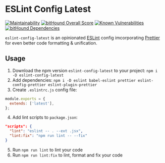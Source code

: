 # ESLint Config Latest
[![Maintainability](https://api.codeclimate.com/v1/badges/5704eff87830bea705c1/maintainability)](https://codeclimate.com/github/kukiron/eslint-config-latest/maintainability) [![bitHound Overall Score](https://www.bithound.io/github/kukiron/eslint-config-latest/badges/score.svg)](https://www.bithound.io/github/kukiron/eslint-config-latest) [![Known Vulnerabilities](https://snyk.io/test/github/kukiron/eslint-config-latest/badge.svg)](https://snyk.io/test/github/kukiron/eslint-config-latest) [![bitHound Dependencies](https://www.bithound.io/github/kukiron/eslint-config-latest/badges/dependencies.svg)](https://www.bithound.io/github/kukiron/eslint-config-latest/master/dependencies/npm)

`eslint-config-latest` is an opinionated [ESLint](https://eslint.org/) config imcorporating [Prettier](https://github.com/prettier/prettier) for even better code formatting & unification.

## Usage
1. Download the npm version ```eslint-config-latest``` to your project: ```npm i -D eslint-config-latest```
2. Add dependencies: ```npm i -D eslint babel-eslint prettier eslint-config-prettier eslint-plugin-prettier```
3. Create ```.eslintrc.js``` config file:
```javascript
module.exports = {
  extends: ['latest'],
};
```
4. Add lint scripts to ```package.json```:
```json
"scripts": {
  "lint": "eslint -- . --ext .jsx",
  "lint:fix": "npm run lint -- --fix"
}
```
5. Run ```npm run lint``` to lint your code
6. Run ```npm run lint:fix``` to lint, format and fix your code
